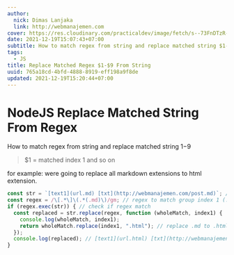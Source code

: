 ```yaml
---
author:
  nick: Dimas Lanjaka
  link: http://webmanajemen.com
cover: https://res.cloudinary.com/practicaldev/image/fetch/s--73FnDTzR--/c_limit%2Cf_auto%2Cfl_progressive%2Cq_auto%2Cw_880/https://i.ibb.co/DWR2ZKQ/carbon-3.png
date: 2021-12-19T15:07:43+07:00
subtitle: How to match regex from string and replace matched string $1-$9
tags:
  - JS
title: Replace Matched Regex $1-$9 From String
uuid: 765a18cd-4bfd-4888-8919-eff198a9f8de
updated: 2021-12-19T15:20:44+07:00
---
```


# NodeJS Replace Matched String From Regex
How to match regex from string and replace matched string $1-$9
> $1 = matched index 1 and so on

for example: were going to replace all markdown extensions to html extension.

```js
const str = `[text1](url.md) [txt](http://webmanajemen.com/post.md)`; // string to replace
const regex = /\[.*\]\(.*(.md)\)/gm; // regex to match group index 1 (.md)
if (regex.exec(str)) { // check if regex match
  const replaced = str.replace(regex, function (wholeMatch, index1) {
    console.log(wholeMatch, index1);
    return wholeMatch.replace(index1, ".html"); // replace .md to .html
  });
  console.log(replaced); // [text1](url.html) [txt](http://webmanajemen.com/post.html)
}
```

<script>
  document.querySelectorAll("pre,code");
  pretext.forEach(function (el) {
    el.classList.toggle("notranslate", true);
  });
</script>
